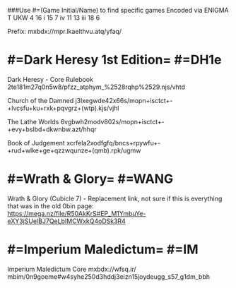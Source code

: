 ###Use #=(Game Initial/Name) to find specific games
Encoded via ENIGMA T
UKW 4 16
 i 15 7 
iv 11 13
iii 18 6

Prefix: mxbdx://mpr.lkaelthvu.atq/yfaq/
# #=Dark Heresy 1st Edition= #=DH1e
Dark Heresy - Core Rulebook
2te181m27q0n5w8/pfzz_atphym_%2528rqhp%2529.njs/vhtd

Church of the Damned
j3lxegwde42x66s/mopn+isctct+-+lvcsfu+ku+rxk+pqvgrz+(wtp).kjs/vjhl

The Lathe Worlds
6vgbwh2modv802s/mopn+isctct+-+evy+bslbd+dkwnbw.azt/hhqr

Book of Judgement
xcrfela2xodfgfq/bncs+rpywfu+-+rud+wlke+ge+qzzwqunze+(qmb).rpk/ugmw

# #=Wrath & Glory= #=WANG
Wrath & Glory (Cubicle 7) - Replacement link, not sure if this is everything that was in the old 0bin page:
https://mega.nz/file/R50AkKrS#EP_M1YmbuYe-eXY3jSUelBJ7QeLbIMCWxkQ4oDSk3R4

# #=Imperium Maledictum= #=IM
Imperium Maledictum Core
mxbdx://wfsq.ir/
mbim/0n9goeme#w4syhe250d3hddj3eizn15joydeugg_s57_g1dm_bbh